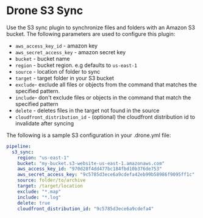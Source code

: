 # Drone S3 Sync

Use the S3 sync plugin to synchronize files and folders with an Amazon S3 bucket. The following parameters are used to configure this plugin:

* `aws_access_key_id` - amazon key
* `aws_secret_access_key` - amazon secret key
* `bucket` - bucket name
* `region` - bucket region. e.g  defaults to `us-east-1`
* `source` - location of folder to sync
* `target` - target folder in your S3 bucket
* `exclude`- exclude all files or objects from the command that matches the specified pattern.
* `include`- don't exclude files or objects in the command that match the specified pattern
* `delete` - deletes files in the target not found in the source
* `cloudfront_distribution_id` - (optional) the cloudfront distribution id to invalidate after syncing

The following is a sample S3 configuration in your .drone.yml file:

```yaml
pipeline:
  s3_sync:
    region: "us-east-1"
    bucket: "my-bucket.s3-website-us-east-1.amazonaws.com"
    aws_access_key_id: "970d28f4dd477bc184fbd10b376de753"
    aws_secret_access_key: "9c5785d3ece6a9cdefa42eb99b58986f9095ff1c"
    source: folder/to/archive
    target: /target/location
    exclude: "*.map"
    include: "*.log"
    delete: true
    cloudfront_distribution_id: "9c5785d3ece6a9cdefa4"
```
